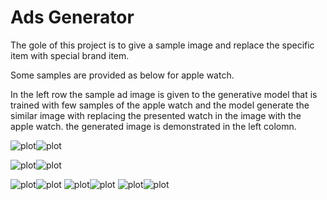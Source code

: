 # Ads Generator

The gole of this project is to give a sample image and replace the specific item with special brand item.

Some samples are provided as below for apple watch.

In the left row the sample ad image is given to the generative model that is trained with few samples of the apple watch and the model generate the similar image with replacing the presented watch in the image with the apple watch. the generated image is demonstrated in the left colomn.

![plot](./steps/in1.jpg)![plot](./steps/out1.jpg)

![plot](./steps/in2.jpg)![plot](./steps/out2.jpg)


![plot](./steps/in6.jpg)![plot](./steps/out6.jpg)
![plot](./steps/in7.jpg)![plot](./steps/out7.jpg)
![plot](./steps/in8.jpg)![plot](./steps/out8.jpg)
